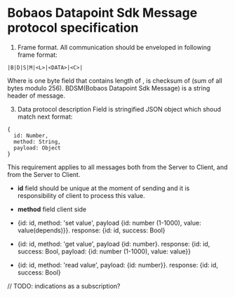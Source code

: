 # Bobaos Datapoint Sdk Message protocol specification

1. Frame format.
All communication should be enveloped in following frame format:
```
|B|D|S|M|<L>|<DATA>|<C>|
```
Where <L> is one byte field that contains length of <DATA>, <C> is checksum of <DATA> (sum of all bytes modulo 256). BDSM(Bobaos Datapoint Sdk Message) is a string header of message.

3. Data protocol description
Field <DATA> is stringified JSON object which shoud match next format:

```
{
  id: Number,
  method: String,
  payload: Object
}

```

This requirement applies to all messages both from the Server to Client, and from the Server to Client.

* **id** field should be unique at the moment of sending and it is responsibility of client to process this value.

* **method** field client side
 *  {id: id, method: 'set value', payload {id: number (1-1000), value: value(depends)}}. response: {id: id, success: Bool}
 *  {id: id, method: 'get value', payload {id: number}. response: {id: id, success: Bool, payload: {id: number (1-1000), value: value}}
 *  {id: id, method: 'read value', payload: {id: number}}. response: {id: id, success: Bool}

// TODO: indications as a subscription?

